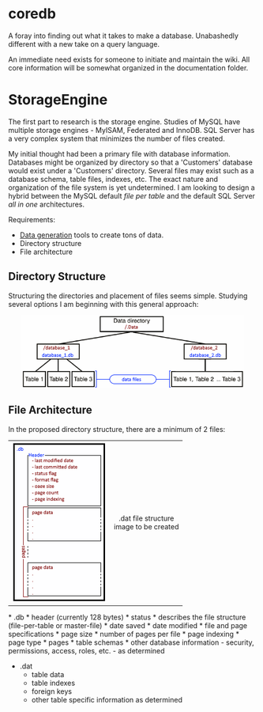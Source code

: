# coredb
A foray into finding out what it takes to make a database. Unabashedly different with a new take on a query language.

An immediate need exists for someone to initiate and maintain the wiki. All core information will be somewhat organized in the documentation folder.


# StorageEngine
The first part to research is the storage engine. Studies of MySQL have multiple storage engines - MyISAM, Federated and InnoDB. SQL Server has a very complex system that minimizes the number of files created.

My initial thought had been a primary file with database information. Databases might be organized by directory so that a 'Customers' database would exist under a 'Customers' directory. Several files may exist 
such as a database schema, table files, indexes, etc. The exact nature and organization of the file system is yet undetermined. I am looking to design a hybrid between the MySQL default _file per table_ and the 
default SQL Server _all in one_ architectures.

Requirements:
* [Data generation] tools to create tons of data.  
* Directory structure
* File architecture

## Directory Structure  
Structuring the directories and placement of files seems simple. Studying several options I am beginning with this general approach:
<p align="center">
    <img src="https://github.com/razorware/coredb/blob/master/images/directory_structure.png"
         alt="directory structure"
         title="coreDb Directory Structure" />
</p>

## File Architecture  
In the proposed directory structure, there are a minimum of 2 files:
<p align="center">
   <table style="margin: 0px auto;">
      <tr>
         <td>
            <img src="https://github.com/razorware/coredb/blob/master/images/database_file_format.png"
                 alt=".db file structure"
                 title="Database .db File Structure" />
         </td>
         <td align="center">
            .dat file structure
            <br>
            image to be created
         </td>
      </tr>
   </table>
</p>  
* .db  
   * header (currently 128 bytes)  
      * status
      * describes the file structure (file-per-table or master-file)
      * date saved
      * date modified
      * file and page specifications
         * page size
         * number of pages per file
      * page indexing
         * page type
   * pages
      * table schemas
      * other database information - security, permissions, access, roles, etc. - as determined

* .dat
   * table data
   * table indexes
   * foreign keys
   * other table specific information as determined



[Data generation]: https://github.com/razorware/coredb/blob/master/documentation/FakeData.md